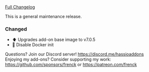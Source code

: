 [Full Changelog][changelog]

This is a general maintenance release.

### Changed

- ⬆ Upgrades add-on base image to v7.0.5
- 🔨 Disable Docker init

[changelog]: https://github.com/hassio-addons/addon-traccar/compare/v0.7.2...v0.7.3

Questions? Join our Discord server! https://discord.me/hassioaddons
Enjoying my add-ons? Consider supporting my work:
https://github.com/sponsors/frenck or https://patreon.com/frenck